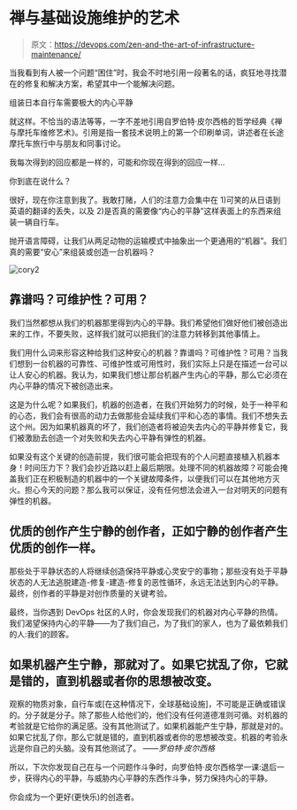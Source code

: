 # 禅与基础设施维护的艺术

> 原文：<https://devops.com/zen-and-the-art-of-infrastructure-maintenance/>

当我看到有人被一个问题“困住”时，我会不时地引用一段著名的话，疯狂地寻找潜在的修复和解决方案，希望其中一个能解决问题。

组装日本自行车需要极大的内心平静

就这样。不恰当的语法等等，一字不差地引用自罗伯特·皮尔西格的哲学经典《禅与摩托车维修艺术》。引用是指一套技术说明上的第一个印刷单词，讲述者在长途摩托车旅行中与朋友和同事讨论。

我每次得到的回应都是一样的，可能和你现在得到的回应一样…

你到底在说什么？

很好，现在你注意到我了。我敢打赌，人们的注意力会集中在 1)可笑的从日语到英语的翻译的丢失，以及 2)是否真的需要像“内心的平静”这样表面上的东西来组装一辆自行车。

抛开语言障碍，让我们从两足动物的运输模式中抽象出一个更通用的“机器”。我们真的需要“安心”来组装或创造一台机器吗？

![cory2](img/7bd366cbf05f05aeac93e8e166ca7fdc.png)

## 靠谱吗？可维护性？可用？

我们当然都想从我们的机器那里得到内心的平静。我们希望他们做好他们被创造出来的工作，不要失败，这样我们就可以把我们的注意力转移到其他事情上。

我们用什么词来形容这种给我们这种安心的机器？靠谱吗？可维护性？可用？当我们想到一台机器的可靠性、可维护性或可用性时，我们实际上只是在描述一台可以让人安心的机器。我认为，如果我们想让那台机器产生内心的平静，那么它必须在内心平静的情况下被创造出来。

这是为什么呢？如果我们，机器的创造者，在我们开始努力的时候，处于一种平和的心态，我们会有很高的动力去做那些会延续我们平和心态的事情。我们不想失去这个州。因为如果机器真的坏了，我们创造者将被迫失去内心的平静并修复它，我们被激励去创造一个对失败和失去内心平静有弹性的机器。

如果没有这个关键的创造前提，我们很可能会把现有的个人问题直接植入机器本身！时间压力下？我们会抄近路以赶上最后期限。处理不同的机器故障？可能会掩盖我们正在积极制造的机器中的一个关键故障条件，以便我们可以在其他地方灭火。担心今天的问题？那么我可以保证，没有任何想法会进入一台对明天的问题有弹性的机器。

## 优质的创作产生宁静的创作者，正如宁静的创作者产生优质的创作一样。

那些处于平静状态的人将继续创造保持平静或心灵安宁的事物；那些没有处于平静状态的人无法逃脱建造-修复-建造-修复的恶性循环，永远无法达到内心的平静。最终，创作者的平静是对创作质量的关键考验。

最终，当你遇到 DevOps 社区的人时，你会发现我们的机器对内心平静的热情。我们渴望保持内心的平静——为了我们自己，为了我们的家人，也为了最依赖我们的人:我们的顾客。

## 如果机器产生宁静，那就对了。如果它扰乱了你，它就是错的，直到机器或者你的思想被改变。

观察的物质对象，自行车或[在这种情况下，全球基础设施]，不可能是正确或错误的。分子就是分子。除了那些人给他们的，他们没有任何道德准则可循。对机器的考验就是它给你的满足感。没有其他测试了。如果机器能产生宁静，那就是对的。如果它扰乱了你，那么它就是错的，直到机器或者你的思想被改变。机器的考验永远是你自己的头脑。没有其他测试了。
*——罗伯特·皮尔西格*

所以，下次你发现自己在与一个问题作斗争时，向罗伯特·皮尔西格学一课:退后一步，获得内心的平静，与威胁内心平静的东西作斗争，努力保持内心的平静。

你会成为一个更好(更快乐)的创造者。
